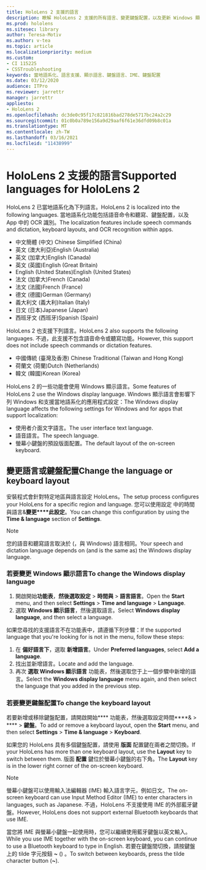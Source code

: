 ```yaml
---
title: HoloLens 2 支援的語言
description: 瞭解 HoloLens 2 支援的所有語言、變更鍵盤配置，以及更新 Windows 顯示語言。
ms.prod: hololens
ms.sitesec: library
author: Teresa-Motiv
ms.author: v-tea
ms.topic: article
ms.localizationpriority: medium
ms.custom:
- CI 115225
- CSSTroubleshooting
keywords: 當地語系化、語言支援、顯示語言、鍵盤語言、IME、鍵盤配置
ms.date: 03/12/2020
audience: ITPro
ms.reviewer: jarrettr
manager: jarrettr
appliesto:
- HoloLens 2
ms.openlocfilehash: dc3de0c95f17c821816bad278de5717bc24a2c29
ms.sourcegitcommit: 01c0b0a789e156a9d29aaf6f61e36dfd09b8c01a
ms.translationtype: MT
ms.contentlocale: zh-TW
ms.lasthandoff: 03/16/2021
ms.locfileid: "11438999"
---
```

# <a name="supported-languages-for-hololens-2"></a><span data-ttu-id="00f8f-104">HoloLens 2 支援的語言</span><span class="sxs-lookup"><span data-stu-id="00f8f-104">Supported languages for HoloLens 2</span></span>

<span data-ttu-id="00f8f-105">HoloLens 2 已當地語系化為下列語言。</span><span class="sxs-lookup"><span data-stu-id="00f8f-105">HoloLens 2 is localized into the following languages.</span></span> <span data-ttu-id="00f8f-106">當地語系化功能包括語音命令和聽寫、鍵盤配置，以及 App 中的 OCR 識別。</span><span class="sxs-lookup"><span data-stu-id="00f8f-106">The localization features include speech commands and dictation, keyboard layouts, and OCR recognition within apps.</span></span>

- <span data-ttu-id="00f8f-107">中文簡體 (中文) </span><span class="sxs-lookup"><span data-stu-id="00f8f-107">Chinese Simplified (China)</span></span>
- <span data-ttu-id="00f8f-108">英文 (澳大利亞)</span><span class="sxs-lookup"><span data-stu-id="00f8f-108">English (Australia)</span></span>
- <span data-ttu-id="00f8f-109">英文 (加拿大)</span><span class="sxs-lookup"><span data-stu-id="00f8f-109">English (Canada)</span></span>
- <span data-ttu-id="00f8f-110">英文 (英國)</span><span class="sxs-lookup"><span data-stu-id="00f8f-110">English (Great Britain)</span></span>
- <span data-ttu-id="00f8f-111">English (United States)</span><span class="sxs-lookup"><span data-stu-id="00f8f-111">English (United States)</span></span>
- <span data-ttu-id="00f8f-112">法文 (加拿大)</span><span class="sxs-lookup"><span data-stu-id="00f8f-112">French (Canada)</span></span>
- <span data-ttu-id="00f8f-113">法文 (法國)</span><span class="sxs-lookup"><span data-stu-id="00f8f-113">French (France)</span></span>
- <span data-ttu-id="00f8f-114">德文 (德國)</span><span class="sxs-lookup"><span data-stu-id="00f8f-114">German (Germany)</span></span>
- <span data-ttu-id="00f8f-115">義大利文 (義大利)</span><span class="sxs-lookup"><span data-stu-id="00f8f-115">Italian (Italy)</span></span>
- <span data-ttu-id="00f8f-116">日文 (日本)</span><span class="sxs-lookup"><span data-stu-id="00f8f-116">Japanese (Japan)</span></span>
- <span data-ttu-id="00f8f-117">西班牙文 (西班牙)</span><span class="sxs-lookup"><span data-stu-id="00f8f-117">Spanish (Spain)</span></span>

<span data-ttu-id="00f8f-118">HoloLens 2 也支援下列語言。</span><span class="sxs-lookup"><span data-stu-id="00f8f-118">HoloLens 2 also supports the following languages.</span></span> <span data-ttu-id="00f8f-119">不過，此支援不包含語音命令或聽寫功能。</span><span class="sxs-lookup"><span data-stu-id="00f8f-119">However, this support does not include speech commands or dictation features.</span></span>

- <span data-ttu-id="00f8f-120">中國傳統 (臺灣及香港) </span><span class="sxs-lookup"><span data-stu-id="00f8f-120">Chinese Traditional (Taiwan and Hong Kong)</span></span>
- <span data-ttu-id="00f8f-121">荷蘭文 (荷蘭)</span><span class="sxs-lookup"><span data-stu-id="00f8f-121">Dutch (Netherlands)</span></span>
- <span data-ttu-id="00f8f-122">韓文 (韓國)</span><span class="sxs-lookup"><span data-stu-id="00f8f-122">Korean (Korea)</span></span>

<span data-ttu-id="00f8f-123">HoloLens 2 的一些功能會使用 Windows 顯示語言。</span><span class="sxs-lookup"><span data-stu-id="00f8f-123">Some features of HoloLens 2 use the Windows display language.</span></span> <span data-ttu-id="00f8f-124">Windows 顯示語言會影響下列 Windows 和支援當地語系化的應用程式設定：</span><span class="sxs-lookup"><span data-stu-id="00f8f-124">The Windows display language affects the following settings for Windows and for apps that support localization:</span></span>

- <span data-ttu-id="00f8f-125">使用者介面文字語言。</span><span class="sxs-lookup"><span data-stu-id="00f8f-125">The user interface text language.</span></span>
- <span data-ttu-id="00f8f-126">語音語言。</span><span class="sxs-lookup"><span data-stu-id="00f8f-126">The speech language.</span></span>
- <span data-ttu-id="00f8f-127">螢幕小鍵盤的預設版面配置。</span><span class="sxs-lookup"><span data-stu-id="00f8f-127">The default layout of the on-screen keyboard.</span></span>

## <a name="change-the-language-or-keyboard-layout"></a><span data-ttu-id="00f8f-128">變更語言或鍵盤配置</span><span class="sxs-lookup"><span data-stu-id="00f8f-128">Change the language or keyboard layout</span></span>

<span data-ttu-id="00f8f-129">安裝程式會針對特定地區與語言設定 HoloLens。</span><span class="sxs-lookup"><span data-stu-id="00f8f-129">The setup process configures your HoloLens for a specific region and language.</span></span> <span data-ttu-id="00f8f-130">您可以使用設定 中的時間與語言&**變更\*\*\*\*此設定**。</span><span class="sxs-lookup"><span data-stu-id="00f8f-130">You can change this configuration by using the **Time & language** section of **Settings**.</span></span>

> [!NOTE]  
> <span data-ttu-id="00f8f-131">您的語音和聽寫語言取決於 (，與 Windows) 語言相同。</span><span class="sxs-lookup"><span data-stu-id="00f8f-131">Your speech and dictation language depends on (and is the same as) the Windows display language.</span></span>

### <a name="to-change-the-windows-display-language"></a><span data-ttu-id="00f8f-132">若要變更 Windows 顯示語言</span><span class="sxs-lookup"><span data-stu-id="00f8f-132">To change the Windows display language</span></span>

1. <span data-ttu-id="00f8f-133">開啟開始**功能表**，**然後選取設定**  >  **時間與**  >  **語言語言**。</span><span class="sxs-lookup"><span data-stu-id="00f8f-133">Open the **Start** menu, and then select **Settings** > **Time and language** > **Language**.</span></span>
2. <span data-ttu-id="00f8f-134">選取 **Windows 顯示語言**，然後選取語言。</span><span class="sxs-lookup"><span data-stu-id="00f8f-134">Select **Windows display language**, and then select a language.</span></span>  

<span data-ttu-id="00f8f-135">如果您尋找的支援語言不在功能表中，請遵循下列步驟：</span><span class="sxs-lookup"><span data-stu-id="00f8f-135">If the supported language that you're looking for is not in the menu, follow these steps:</span></span>  

1. <span data-ttu-id="00f8f-136">在 **偏好語言下**，選取 **新增語言**。</span><span class="sxs-lookup"><span data-stu-id="00f8f-136">Under **Preferred languages**, select **Add a language**.</span></span>
2. <span data-ttu-id="00f8f-137">找出並新增語言。</span><span class="sxs-lookup"><span data-stu-id="00f8f-137">Locate and add the language.</span></span>
3. <span data-ttu-id="00f8f-138">再次 **選取 Windows 顯示語言** 功能表，然後選取您于上一個步驟中新增的語言。</span><span class="sxs-lookup"><span data-stu-id="00f8f-138">Select the **Windows display language** menu again, and then select the language that you added in the previous step.</span></span>

### <a name="to-change-the-keyboard-layout"></a><span data-ttu-id="00f8f-139">若要變更鍵盤配置</span><span class="sxs-lookup"><span data-stu-id="00f8f-139">To change the keyboard layout</span></span>

<span data-ttu-id="00f8f-140">若要新增或移除鍵盤配置，請開啟開始\*\*\*\* 功能表，然後選取設定時間\*\*\*\*&  >  \*\*\*\*  >  **鍵盤**。</span><span class="sxs-lookup"><span data-stu-id="00f8f-140">To add or remove a keyboard layout, open the **Start** menu, and then select **Settings** > **Time & language** > **Keyboard**.</span></span>

<span data-ttu-id="00f8f-141">如果您的 HoloLens 具有多個鍵盤配置，請使用 **版面** 配置鍵在兩者之間切換。</span><span class="sxs-lookup"><span data-stu-id="00f8f-141">If your HoloLens has more than one keyboard layout, use the **Layout** key to switch between them.</span></span> <span data-ttu-id="00f8f-142">版面 **配置** 鍵位於螢幕小鍵盤的右下角。</span><span class="sxs-lookup"><span data-stu-id="00f8f-142">The **Layout** key is in the lower right corner of the on-screen keyboard.</span></span>

> [!NOTE]  
> <span data-ttu-id="00f8f-143">螢幕小鍵盤可以使用輸入法編輯器 (IME) 輸入語言字元，例如日文。</span><span class="sxs-lookup"><span data-stu-id="00f8f-143">The on-screen keyboard can use Input Method Editor (IME) to enter characters in languages, such as Japanese.</span></span> <span data-ttu-id="00f8f-144">不過，HoloLens 不支援使用 IME 的外部藍牙鍵盤。</span><span class="sxs-lookup"><span data-stu-id="00f8f-144">However, HoloLens does not support external Bluetooth keyboards that use IME.</span></span>
>  
> <span data-ttu-id="00f8f-145">當您將 IME 與螢幕小鍵盤一起使用時，您可以繼續使用藍牙鍵盤以英文輸入。</span><span class="sxs-lookup"><span data-stu-id="00f8f-145">While you use IME together with the on-screen keyboard, you can continue to use a Bluetooth keyboard to type in English.</span></span> <span data-ttu-id="00f8f-146">若要在鍵盤間切換，請按鍵盤上的 tilde 字元按鈕 **~** () 。</span><span class="sxs-lookup"><span data-stu-id="00f8f-146">To switch between keyboards, press the tilde character button (**~**).</span></span>
